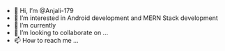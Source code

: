 - 👋 Hi, I’m @Anjali-179
- 👀 I’m interested in Android development and MERN Stack development
- 🌱 I’m currently 
- 💞️ I’m looking to collaborate on ...
- 📫 How to reach me ...

<!---
Anjali-179/Anjali-179 is a ✨ special ✨ repository because its `README.md` (this file) appears on your GitHub profile.
You can click the Preview link to take a look at your changes.
--->
